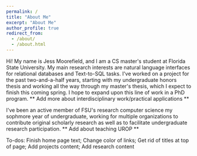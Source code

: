 ```yaml
---
permalink: /
title: "About Me"
excerpt: "About Me"
author_profile: true
redirect_from: 
  - /about/
  - /about.html
---
```

Hi! My name is Jess Moorefield, and I am a CS master's student at Florida State University. My main research interests are natural language interfaces for relational databases and Text-to-SQL tasks. I've worked on a project for the past two-and-a-half years, starting with my undergraduate honors thesis and working all the way through my master's thesis, which I expect to finish this coming spring. I hope to expand upon this line of work in a PhD program. ** Add more about interdisciplinary work/practical applications **

I've been an active member of FSU's research computer science my sophmore year of undergraduate, working for multiple organizations to contribute original scholarly research as well as to facilitate undergraduate research participation. ** Add about teaching UROP **

To-dos: 
Finish home page text; 
Change color of links; 
Get rid of titles at top of page;
Add projects content;
Add research content 
